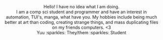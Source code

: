 <div align="center">
Hello! I have no idea what I am doing.<br>
I am a comp sci student and programmer and have an interest in automation, TUI's, manga, what have you. My hobbies include being much better at art than coding, creating strange things, and mass duplicating files on my friends computers. <3
<br>
Yuu :sparkles: They/them :sparkles: Student
</div>

<!---
Daeyangae/Daeyangae is a ✨ special ✨ repository because its `README.md` (this file) appears on your GitHub profile.
You can click the Preview link to take a look at your changes.
--->
